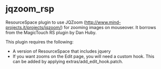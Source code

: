 jqzoom_rsp
==========

ResourceSpace plugin to use JQZoom (http://www.mind-projects.it/projects/jqzoom/) for zooming images on mouseover. It borrows from the MagicTouch RS plugin by Dan Huby.

This plugin requires the following:
* A version of ResourceSpace that includes jquery
* If you want zooms on the Edit page, you will need a custom hook. This can be added by applying extras/add_edit_hook.patch.

